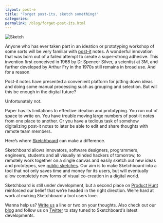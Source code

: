 ```yaml
---
layout: post-e
title: "Forget post-its, sketch something!"
categories: 
permalink: /blog/forget-post-its.html
---
```


![Sketch](https://s3-eu-west-1.amazonaws.com/pub.sketchboard.io/images/7a808127-3402-461f-8d98-4a636b8350be.png?updated=1444042411323)

Anyone who has ever taken part in an ideation or prototyping workshop of some sorts will be very familiar with [post-it](https://en.wikipedia.org/wiki/Post-it_note) notes. A wonderful innovation that was born out of a failed attempt to create a super-strong adhesive. This invention first conceived in 1968 by Dr Spencer Silver, a scientist at 3M, and further developed by Arthur Fry in the 1970s still remains in broad use. And for a reason. 

Post-it notes have presented a convenient platform for jotting down ideas and doing some manual processing such as grouping and selection. But will this be enough in the digital future? 

Unfortunately not. 

Paper has its limitations to effective ideation and prototyping. You run out of space to write on. You have trouble moving large numbers of post-it notes from one place to another. Or you have a tedious task of somehow digitalizing post-it notes to later be able to edit and share thoughts with remote team members. 

Here’s where [Sketchboard](http://sketchboard.io) can make a difference.

Sketchboard allows innovators, software designers, programmers, engineers, students and all visually minded hackers of tomorrow, to remotely work together on a single canvas and easily sketch out new ideas and prototypes, see [public sketches](https://gallery.sketchboard.me). Our aim is to make Sketchboard into a tool that not only saves time and money for its users, but will eventually allow completely new forms of visual co-creation in a digital world.

Sketchboard is still under development, but a second place on [Product Hunt](http://www.producthunt.com/tech/sketchboard) reinforced our belief that we’re headed in the right direction. We’re hard at work at making Sketchboard a tool users love.

Wanna help us? <a href='mailto:ernesto@sketchboard.io'>Write us</a> a line or two on your thoughts. Also check out our [blog](http://sketchboard.io/blog) and follow us on [Twitter](http://twitter.com/#!/sketchboardio) to stay tuned to Sketchboard’s latest developments.
